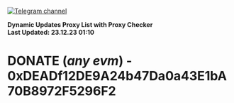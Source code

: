 [![Telegram channel](https://img.shields.io/endpoint?url=https://runkit.io/damiankrawczyk/telegram-badge/branches/master?url=https://t.me/n4z4v0d)](https://t.me/n4z4v0d) 

**Dynamic Updates Proxy List with Proxy Checker**  
**Last Updated: 23.12.23 01:10**

# DONATE (_any evm_) - 0xDEADf12DE9A24b47Da0a43E1bA70B8972F5296F2
